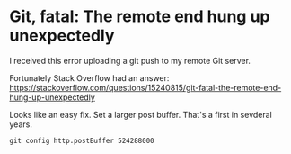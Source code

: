 # Git, fatal: The remote end hung up unexpectedly
I received this error uploading a git push to my remote Git server.

Fortunately Stack Overflow had an answer:  
https://stackoverflow.com/questions/15240815/git-fatal-the-remote-end-hung-up-unexpectedly

Looks like an easy fix. Set a larger post buffer. That's a first in sevderal years.     
```
git config http.postBuffer 524288000
```

